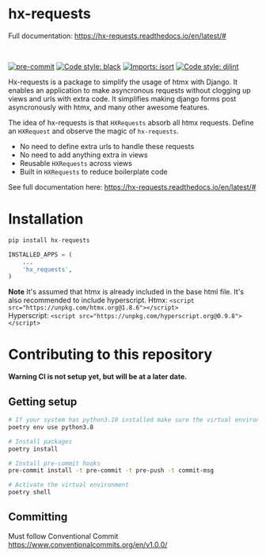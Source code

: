 # hx-requests

Full documentation: https://hx-requests.readthedocs.io/en/latest/#

<br>

[![pre-commit](https://img.shields.io/badge/pre--commit-enabled-brightgreen?logo=pre-commit)](https://github.com/pre-commit/pre-commit)
[![Code style: black](https://img.shields.io/badge/code%20style-black-000000.svg)](https://github.com/psf/black)
[![Imports: isort](https://img.shields.io/badge/%20imports-isort-%231674b1?style=flat&labelColor=ef8336)](https://pycqa.github.io/isort/)
[![Code style: djlint](https://img.shields.io/badge/html%20style-djlint-blue.svg)](https://www.djlint.com)

Hx-requests is a package to simplify the usage of htmx with Django.
It enables an application to make asyncronous requests without clogging up
views and urls with extra code. It simplifies making django forms post asyncronously
with htmx, and many other awesome features.

The idea of hx-requests is that `HXRequests` absorb all htmx requests.
Define an `HXRequest` and
observe the magic of `hx-requests`.

- No need to define extra urls to handle these requests
- No need to add anything extra in views
- Reusable `HXRequests` across views
- Built in `HXRequests` to reduce boilerplate code

See full documentation here: https://hx-requests.readthedocs.io/en/latest/#

# Installation

```python
pip install hx-requests
```

```python
INSTALLED_APPS = (
    ...
    'hx_requests',
)
 ```

**Note**
It's assumed that htmx is already included in the base html file. It's also recommended to include hyperscript.
Htmx: `<script src="https://unpkg.com/htmx.org@1.8.6"></script>`
</br>
Hyperscript: `<script src="https://unpkg.com/hyperscript.org@0.9.8"></script>`

# Contributing to this repository

**Warning CI is not setup yet, but will be at a later date.**
## Getting setup


```bash
# If your system has python3.10 installed make sure the virtual environment is using 3.8
poetry env use python3.8

# Install packages
poetry install

# Install pre-commit hooks
pre-commit install -t pre-commit -t pre-push -t commit-msg

# Activate the virtual environment
poetry shell
```


## Committing

Must follow Conventional Commit
https://www.conventionalcommits.org/en/v1.0.0/
